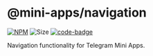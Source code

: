 # @mini-apps/navigation

[code-badge]: https://img.shields.io/badge/source-black?logo=github

[docs-badge]: https://img.shields.io/badge/documentation-blue?logo=gitbook&logoColor=white

[link]: https://github.com/platformer-monorepo/platformer-monorepo/tree/master/mini-apps/navigation

[//]: # ([docs-link]: https://docs.telegram-mini-apps.com/packages/mini-apps-telegram-sdk)

[npm-link]: https://npmjs.com/package/@mini-apps/navigation

[npm-badge]: https://img.shields.io/npm/v/@mini-apps/navigation?logo=npm

[size-badge]: https://img.shields.io/bundlephobia/minzip/@mini-apps/navigation

[![NPM][npm-badge]][npm-link]
![Size][size-badge]
[![code-badge]][link]

[//]: # ([![docs-badge]][docs-link])

Navigation functionality for Telegram Mini Apps.